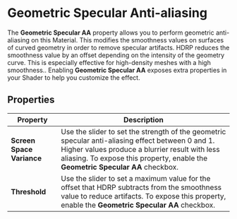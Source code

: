 # Geometric Specular Anti-aliasing

The **Geometric Specular AA** property allows you to perform geometric anti-aliasing on this Material. This modifies the smoothness values on surfaces of curved geometry in order to remove specular artifacts. HDRP reduces the smoothness value by an offset depending on the intensity of the geometry curve. This is especially effective for high-density meshes with a high smoothness.. Enabling **Geometric Specular AA** exposes extra properties in your Shader to help you customize the effect.

## Properties

| **Property**              | **Description**                                              |
| ------------------------- | ------------------------------------------------------------ |
| **Screen Space Variance** | Use the slider to set the strength of the geometric specular anti-aliasing effect between 0 and 1. Higher values produce a blurrier result with less aliasing. To expose this property, enable the **Geometric Specular AA** checkbox. |
| **Threshold**             | Use the slider to set a maximum value for the offset that HDRP subtracts from the smoothness value to reduce artifacts. To expose this property, enable the **Geometric Specular AA** checkbox. |